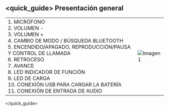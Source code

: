 ## <quick_guide> Presentación general

|  |  |
|:-------|:-------|
|1.	MICRÓFONO <br>2. VOLUMEN - <br> 3. VOLUMEN +<br> 4.  CAMBIO DE MODO / BÚSQUEDA BLUETOOTH <br> 5. ENCENDIDO/APAGADO, REPRODUCCIÓN/PAUSA Y CONTROL DE LLAMADA <br> 6.	RETROCESO <br> 7.	AVANCE <br> 8. LED INDICADOR DE FUNCIÓN   <br> 9. LED DE CARGA <br> 10. CONEXIÓN USB PARA CARGAR LA BATERÍA <br> 11. CONEXIÓN DE ENTRADA DE AUDIO <br>  |![Imagen1](http://static.energysistem.com/images/manuals/42797/57f6845eb81d1.jpg)|
</quick_guide>
